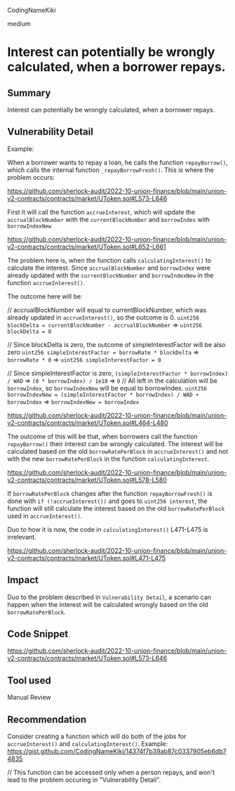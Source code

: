 CodingNameKiki

medium

# Interest can potentially be wrongly calculated, when a borrower repays.

## Summary
Interest can potentially be wrongly calculated, when a borrower repays.

## Vulnerability Detail
Example:

When a borrower wants to repay a loan, he calls the function `repayBorrow()`, which calls the internal function `_repayBorrowFresh()`. This is where the problem occurs:

https://github.com/sherlock-audit/2022-10-union-finance/blob/main/union-v2-contracts/contracts/market/UToken.sol#L573-L646

First it will call the function `accrueInterest`, which will update the `accrualBlockNumber` with the `currentBlockNumber` and `borrowIndex` with `borrowIndexNew`

https://github.com/sherlock-audit/2022-10-union-finance/blob/main/union-v2-contracts/contracts/market/UToken.sol#L652-L661

The problem here is, when the function calls `calculatingInterest()` to calculate the interest.
Since `accrualBlockNumber` and `borrowIndex` were already updated with the `currentBlockNumber` and `borrowIndexNew` in the function `accrueInterest()`.

The outcome here will be:

// accrualBlockNumber will equal to currentBlockNumber, which was already updated in `accrueInterest()`, so the outcome is 0.
`uint256 blockDelta = currentBlockNumber - accrualBlockNumber` => `uint256 blockDelta = 0`

// Since blockDelta is zero, the outcome of simpleInterestFactor will be also zero
`uint256 simpleInterestFactor = borrowRate * blockDelta` => `borrowRate * 0` => `uint256 simpleInterestFactor = 0`

// Since simpleInterestFactor is zero, `(simpleInterestFactor * borrowIndex) / WAD` => `(0 * borrowIndex) / 1e18` => `0`
// All left in the calculation will be `borrowIndex`, so `borrowIndexNew` will be equal to borrowIndex.
`uint256 borrowIndexNew = (simpleInterestFactor * borrowIndex) / WAD + borrowIndex` => `borrowIndexNew = borrowIndex`


https://github.com/sherlock-audit/2022-10-union-finance/blob/main/union-v2-contracts/contracts/market/UToken.sol#L464-L480

The outcome of this will be that, when borrowers call the function `repayBorrow()` their interest can be wrongly calculated.
The interest will be calculated based on the old `borrowRatePerBlock` in `accrueInterest()` and not with the new `borrowRatePerBlock` in the function `calculatingInterest`.

https://github.com/sherlock-audit/2022-10-union-finance/blob/main/union-v2-contracts/contracts/market/UToken.sol#L578-L580

If `borrowRatePerBlock` changes after the function `repayBorrowFresh()` is done with `if (!accrueInterest())` and goes to 
`uint256 interest`, the function will still calculate the interest based on the old `borrowRatePerBlock` used in `accrueInterest()`.

Duo to how it is now, the code in `calculatingInterest()` L471-L475 is irrelevant. 

https://github.com/sherlock-audit/2022-10-union-finance/blob/main/union-v2-contracts/contracts/market/UToken.sol#L471-L475

## Impact
Duo to the problem described in `Vulnerability Detail`, a scenario can happen when the interest will be calculated wrongly based on the old `borrowRatePerBlock`.


## Code Snippet

https://github.com/sherlock-audit/2022-10-union-finance/blob/main/union-v2-contracts/contracts/market/UToken.sol#L573-L646

## Tool used

Manual Review

## Recommendation
Consider creating a function which will do both of the jobs for `accrueInterest()` and `calculatingInterest()`.
Example: https://gist.github.com/CodingNameKiki/14374f7b39ab87c0337905eb6db74835

// This function can be accessed only when a person repays, and won't lead to the problem occuring in "Vulnerability Detail".
